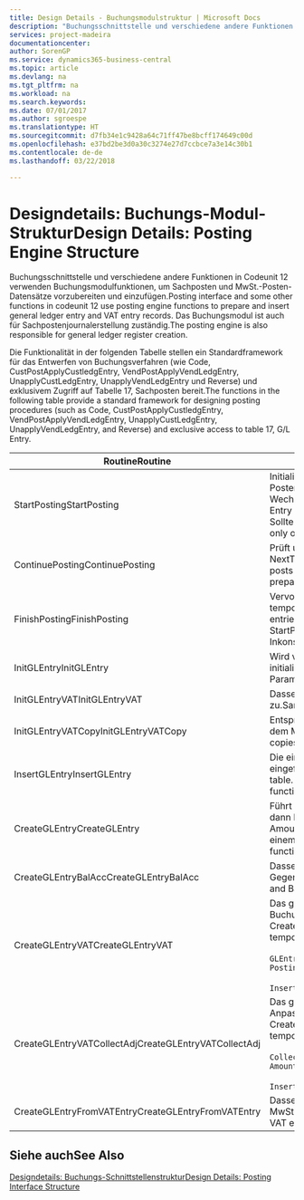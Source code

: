 ```yaml
---
title: Design Details - Buchungsmodulstruktur | Microsoft Docs
description: "Buchungsschnittstelle und verschiedene andere Funktionen in Codeunit 12 verwenden Buchungsmodulfunktionen, um Sachposten und MwSt.-Posten-Datensätze vorzubereiten und einzufügen. Das Buchungsmodul ist auch für Sachpostenjournalerstellung zuständig."
services: project-madeira
documentationcenter: 
author: SorenGP
ms.service: dynamics365-business-central
ms.topic: article
ms.devlang: na
ms.tgt_pltfrm: na
ms.workload: na
ms.search.keywords: 
ms.date: 07/01/2017
ms.author: sgroespe
ms.translationtype: HT
ms.sourcegitcommit: d7fb34e1c9428a64c71ff47be8bcff174649c00d
ms.openlocfilehash: e37bd2be3d0a30c3274e27d7ccbce7a3e14c30b1
ms.contentlocale: de-de
ms.lasthandoff: 03/22/2018

---
```

# <a name="design-details-posting-engine-structure"></a><span data-ttu-id="cd663-104">Designdetails: Buchungs-Modul-Struktur</span><span class="sxs-lookup"><span data-stu-id="cd663-104">Design Details: Posting Engine Structure</span></span>
<span data-ttu-id="cd663-105">Buchungsschnittstelle und verschiedene andere Funktionen in Codeunit 12 verwenden Buchungsmodulfunktionen, um Sachposten und MwSt.-Posten-Datensätze vorzubereiten und einzufügen.</span><span class="sxs-lookup"><span data-stu-id="cd663-105">Posting interface and some other functions in codeunit 12 use posting engine functions to prepare and insert general ledger entry and VAT entry records.</span></span> <span data-ttu-id="cd663-106">Das Buchungsmodul ist auch für Sachpostenjournalerstellung zuständig.</span><span class="sxs-lookup"><span data-stu-id="cd663-106">The posting engine is also responsible for general ledger register creation.</span></span>  
  
 <span data-ttu-id="cd663-107">Die Funktionalität in der folgenden Tabelle stellen ein Standardframework für das Entwerfen von Buchungsverfahren (wie Code, CustPostApplyCustledgEntry, VendPostApplyVendLedgEntry, UnapplyCustLedgEntry, UnapplyVendLedgEntry und Reverse) und exklusivem Zugriff auf Tabelle 17, Sachposten bereit.</span><span class="sxs-lookup"><span data-stu-id="cd663-107">The functions in the following table provide a standard framework for designing posting procedures (such as Code, CustPostApplyCustledgEntry, VendPostApplyVendLedgEntry, UnapplyCustLedgEntry, UnapplyVendLedgEntry, and Reverse) and exclusive access to table 17, G/L Entry.</span></span>  
  
|<span data-ttu-id="cd663-108">Routine</span><span class="sxs-lookup"><span data-stu-id="cd663-108">Routine</span></span>|<span data-ttu-id="cd663-109">Description</span><span class="sxs-lookup"><span data-stu-id="cd663-109">Description</span></span>|  
|-------------|---------------------------------------|  
|<span data-ttu-id="cd663-110">StartPosting</span><span class="sxs-lookup"><span data-stu-id="cd663-110">StartPosting</span></span>|<span data-ttu-id="cd663-111">Initialisiert Buchungspuffer TempGLEntryBuf, sperrt Sachposten- und MwSt.-Posten-Tabellen und initialisiert Buchhaltungsperiode, Sachpostenjournal und Wechselkurs.</span><span class="sxs-lookup"><span data-stu-id="cd663-111">Initializes posting buffer TempGLEntryBuf, locks G/L Entry and VAT Entry tables, and initializes Accounting Period, G/L Register, and Exchange Rate.</span></span> <span data-ttu-id="cd663-112">Sollte nur einmal aufgerufen werden, dann ist NextEntryNo 0.</span><span class="sxs-lookup"><span data-stu-id="cd663-112">Should be called only once, then NextEntryNo is 0.</span></span>|  
|<span data-ttu-id="cd663-113">ContinuePosting</span><span class="sxs-lookup"><span data-stu-id="cd663-113">ContinuePosting</span></span>|<span data-ttu-id="cd663-114">Prüft und bucht nicht realisierte MwSt. für vorheriges Transaktioninkrement NextTransactionNo und bereitet das Buchen der nächsten Zeile vor.</span><span class="sxs-lookup"><span data-stu-id="cd663-114">Checks and posts unrealized VAT for previous transaction increment NextTransactionNo and prepares post of next line.</span></span>|  
|<span data-ttu-id="cd663-115">FinishPosting</span><span class="sxs-lookup"><span data-stu-id="cd663-115">FinishPosting</span></span>|<span data-ttu-id="cd663-116">Vervollständigt die Buchung durch das Einfügen von Sachposten vom temporären Puffer in Datenbanktabelle.</span><span class="sxs-lookup"><span data-stu-id="cd663-116">Completes posting by inserting G/L entries from temporary buffer into database table.</span></span> <span data-ttu-id="cd663-117">Immer zusammen mit StartPosting verwendet.</span><span class="sxs-lookup"><span data-stu-id="cd663-117">Always used together with StartPosting.</span></span> <span data-ttu-id="cd663-118">Prüft auf Inkonsistenzen.</span><span class="sxs-lookup"><span data-stu-id="cd663-118">Checks for inconsistencies.</span></span>|  
|<span data-ttu-id="cd663-119">InitGLEntry</span><span class="sxs-lookup"><span data-stu-id="cd663-119">InitGLEntry</span></span>|<span data-ttu-id="cd663-120">Wird verwendet, um die neuen Sachposten für Fibu Buch.-Blattzeile zu initialisieren.</span><span class="sxs-lookup"><span data-stu-id="cd663-120">Used to initialize new G/L entry for Gen. Jnl Line.</span></span> <span data-ttu-id="cd663-121">Gibt GLEntry als Parameter zurück.</span><span class="sxs-lookup"><span data-stu-id="cd663-121">Returns GLEntry as parameter.</span></span>|  
|<span data-ttu-id="cd663-122">InitGLEntryVAT</span><span class="sxs-lookup"><span data-stu-id="cd663-122">InitGLEntryVAT</span></span>|<span data-ttu-id="cd663-123">Dasselbe wie InitGLEntry, weist jedoch auch Gegenkontonr. und SummarizeVAT zu.</span><span class="sxs-lookup"><span data-stu-id="cd663-123">Same as InitGLEntry, but also assigns Bal. Account No. and SummarizeVAT.</span></span>|  
|<span data-ttu-id="cd663-124">InitGLEntryVATCopy</span><span class="sxs-lookup"><span data-stu-id="cd663-124">InitGLEntryVATCopy</span></span>|<span data-ttu-id="cd663-125">Entsprechend InitGLEntryVAT, aber kopiert auch Buchungsgruppendaten aus dem MwSt.-Posten vor SummarizeVAT.</span><span class="sxs-lookup"><span data-stu-id="cd663-125">Similar to InitGLEntryVAT, but also copies posting groups data from VAT Entry before SummarizeVAT.</span></span>|  
|<span data-ttu-id="cd663-126">InsertGLEntry</span><span class="sxs-lookup"><span data-stu-id="cd663-126">InsertGLEntry</span></span>|<span data-ttu-id="cd663-127">Die einzige Funktion, die Sachposten in globale TempGLEntryBuf-Tabelle eingefügt.</span><span class="sxs-lookup"><span data-stu-id="cd663-127">The only function that inserts G/L entry into global TempGLEntryBuf table.</span></span> <span data-ttu-id="cd663-128">Verwenden Sie immer diese Funktion für Einfügung.</span><span class="sxs-lookup"><span data-stu-id="cd663-128">Always use this function for insert.</span></span>|  
|<span data-ttu-id="cd663-129">CreateGLEntry</span><span class="sxs-lookup"><span data-stu-id="cd663-129">CreateGLEntry</span></span>|<span data-ttu-id="cd663-130">Führt ein InitGLEntry aus, weist zusätzlichen Währungs-Betrag zu und führt dann InsertGLEntry aus.</span><span class="sxs-lookup"><span data-stu-id="cd663-130">Performs an InitGLEntry, assigns Additional Currency Amount, and then performs InsertGLEntry.</span></span> <span data-ttu-id="cd663-131">Ersetzt mehrere Codezeilen mit einem einzigen Funktionsaufruf.</span><span class="sxs-lookup"><span data-stu-id="cd663-131">Replaces several lines of code with a single function call.</span></span>|  
|<span data-ttu-id="cd663-132">CreateGLEntryBalAcc</span><span class="sxs-lookup"><span data-stu-id="cd663-132">CreateGLEntryBalAcc</span></span>|<span data-ttu-id="cd663-133">Dasselbe wie CreateGLEntry, weist jedoch auch Gegenkontoart und Gegenkontonr. zu.</span><span class="sxs-lookup"><span data-stu-id="cd663-133">Same as CreateGLEntry, but also assigns Bal. Account Type and Bal. Account No.</span></span>|  
|<span data-ttu-id="cd663-134">CreateGLEntryVAT</span><span class="sxs-lookup"><span data-stu-id="cd663-134">CreateGLEntryVAT</span></span>|<span data-ttu-id="cd663-135">Das gleiche wie CreateGLEntry, aber mit zusätzlicher Verarbeitung für Buchungsgruppen und Speicherung im temporären MwSt.-Puffer:</span><span class="sxs-lookup"><span data-stu-id="cd663-135">Same as CreateGLEntry, but with additional processing for posting groups and saving to temporary VAT buffer:</span></span><br /><br /> `GLEntry.CopyPostingGroupsFromDtldCVBuf(DtldCVLedgEntryBuf,GenJnlLine."Gen. Posting Type");`<br /><br /> `InsertVATEntriesFromTemp(DtldCVLedgEntryBuf,GLEntry);`|  
|<span data-ttu-id="cd663-136">CreateGLEntryVATCollectAdj</span><span class="sxs-lookup"><span data-stu-id="cd663-136">CreateGLEntryVATCollectAdj</span></span>|<span data-ttu-id="cd663-137">Das gleiche wie CreateGLEntry, aber mit zusätzlicher Sammlung von Anpassungen und Speicherung im temporären MwSt.-Puffer:</span><span class="sxs-lookup"><span data-stu-id="cd663-137">Same as CreateGLEntry, but with additional collection of adjustments and saving to temporary VAT buffer:</span></span><br /><br /> `CollectAdjustment(AdjAmount,GLEntry.Amount,GLEntry."Additional-Currency Amount",OriginalDateSet);`<br /><br /> `InsertVATEntriesFromTemp(DtldCVLedgEntryBuf,GLEntry);`|  
|<span data-ttu-id="cd663-138">CreateGLEntryFromVATEntry</span><span class="sxs-lookup"><span data-stu-id="cd663-138">CreateGLEntryFromVATEntry</span></span>|<span data-ttu-id="cd663-139">Dasselbe wie CreateGLEntry, kopiert jedoch auch Buchungsgruppen von MwSt.-Posten.</span><span class="sxs-lookup"><span data-stu-id="cd663-139">Same as CreateGLEntry, but also copies posting groups from VAT entry.</span></span>|  
  
## <a name="see-also"></a><span data-ttu-id="cd663-140">Siehe auch</span><span class="sxs-lookup"><span data-stu-id="cd663-140">See Also</span></span>  
 [<span data-ttu-id="cd663-141">Designdetails: Buchungs-Schnittstellenstruktur</span><span class="sxs-lookup"><span data-stu-id="cd663-141">Design Details: Posting Interface Structure</span></span>](design-details-posting-interface-structure.md)
